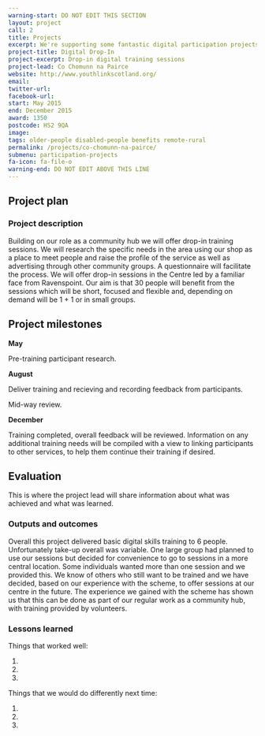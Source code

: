 ```yaml
---
warning-start: DO NOT EDIT THIS SECTION
layout: project
call: 2
title: Projects
excerpt: We're supporting some fantastic digital participation projects. Here are their stories.
project-title: Digital Drop-In
project-excerpt: Drop-in digital training sessions
project-lead: Co Chomunn na Pairce
website: http://www.youthlinkscotland.org/
email:
twitter-url:
facebook-url:
start: May 2015
end: December 2015
award: 1350
postcode: HS2 9QA
image:
tags: older-people disabled-people benefits remote-rural
permalink: /projects/co-chomunn-na-pairce/
submenu: participation-projects
fa-icon: fa-file-o
warning-end: DO NOT EDIT ABOVE THIS LINE
---
```


## Project plan

### Project description

Building on our role as a community hub we will offer drop-in training sessions. We will research the specific needs in the area using our shop as a place to meet people and raise the profile of the service as well as advertising through other community groups. A questionnaire will facilitate the process. We will offer drop-in sessions in the Centre led by a familiar face from Ravenspoint. Our aim is that 30 people will benefit from the sessions which will be short, focused and flexible and, depending on demand will be 1 + 1 or in small groups.


## Project milestones

**May**

Pre-training participant research.

**August**

Deliver training and recieving and recording feedback from participants.

Mid-way review.

**December**

Training completed, overall feedback will be reviewed. Information on any additional training needs will be compiled with a view to linking participants to other services, to help them continue their training if desired.


## Evaluation

This is where the project lead will share information about what was achieved and what was learned.

### Outputs and outcomes

Overall this project delivered basic digital skills training to 6 people. Unfortunately take-up overall was variable. One large group had planned to use our sessions but decided for convenience to go to sessions in a more central location. Some individuals wanted more than one session and we provided this. We know of others who still want to be trained and we have decided, based on our experience with the scheme, to offer sessions at our centre in the future. The experience we gained with the scheme has shown us that this can be done as part of our regular work as a community hub, with training provided by volunteers.

### Lessons learned

Things that worked well:

1.
2.
3.

Things that we would do differently next time:

1.
2.
3.
